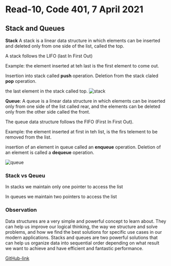 # Read-10, Code 401, 7 April 2021

## Stack and Queues

**Stack** A stack is a linear data structure in which elements can be inserted and deleted only from one side of the list, called the top.

A stack follows the LIFO (last In First Out)

Example: the element inserted at teh last is the first element to come out.

Insertion into stack called **push** operation.
Deletion from the stack claled **pop** operation.

the last element in the stack called top.
![stack](https://cdn.programiz.com/sites/tutorial2program/files/stack.png)

**Queue**: A queue is a linear data structure in which elements can be inserted only from one side of the list called rear, and the elements can be deleted only from the other side called the front.

The queue data structure follows the FIFO (First In First Out).

Example: the element inserted at first in teh list, is the firs telement to be removed from the list.

insertion of an element in queue called an **enqueue** operation.
Deletion of an element is called a **dequeue** operation.

![queue](https://media.geeksforgeeks.org/wp-content/uploads/geek-queue-1.png)

### Stack vs Qeueu

In stacks we maintain only one pointer to access the list

In queues we maintain two pointers to access the list

### Observation

Data structures are a very simple and powerful concept to learn about. They can help us improve our logical thinking, the way we structure and solve problems, and how we find the best solutions for specific use cases in our modern applications. Stacks and queues are two powerful solutions that can help us organize data into sequential order depending on what result we want to achieve and have efficient and fantastic performance.

[GitHub-link](https://omar-tarawneh.github.io/reading-notes/reading-notes-code401/read-10)
